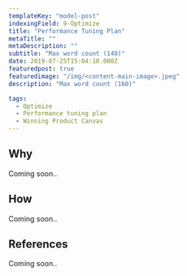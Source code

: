 ```yaml
---
templateKey: "model-post"
indexingField: 9-Optimize
title: "Performance Tuning Plan"
metaTitle: ""
metaDescription: ""
subtitle: "Max word count (140)"
date: 2019-07-25T15:04:10.000Z
featuredpost: true
featuredimage: "/img/<content-main-image>.jpeg"
description: "Max word count (160)"

tags:
  - Optimize
  - Performance tuning plan
  - Winning Product Canvas
---
```


## Why
Coming soon..

## How
Coming soon..

## References
Coming soon..
